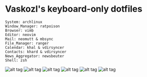 Vaskozl's keyboard-only dotfiles
========
```
System: archlinux
Window_Manager: ratpoison
Browser: vimb
Editor: neovim
Mail: neomutt & mbsync
File_Manager: ranger 
Calendar: khal & vdirsyncer
Contacts: khard & vdirsyncer
News_Aggregator: newsbeuter
Shell: zsh
```
![alt tag](https://skozl.com/scrot0.png)
![alt tag](https://skozl.com/scrot1.png)
![alt tag](https://skozl.com/scrot2.png)
![alt tag](https://skozl.com/scrot3.png)
![alt tag](https://skozl.com/scrot4.png)
![alt tag](https://skozl.com/scrot5.png)
